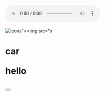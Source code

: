 
 

# <audio controls onwaiting=alert(1)><source src=x type='"><src=x>
![icons"><img src="x](javascript:alert())
# <p>car<p>hello</p></p>
# <div><cell><cell><div><div><div><div><div><div><div><div><div><div><div><div><div><div><div><div><div><div><div><div><div><div><div><div><div><div><div><div><div><div><div><div><div><div><div><div><div><div><div><div><div><div><div><div><div><div><div><div><div><div><div><div><div><div><div><div><div><div><div><div><div><div><div><div><div><div><div><div><div><div><div><div><div><div><div><div><div><div><div><div><div><div><div><div><div><div><div><div><div><div><div><div><div><div><div><div><div><div><div><div><div><div><div><div><div><div><div><div><div><div><div><div><div><div><div><div><div><div><div><div><div><div><div><div><div><div><div><div><div><div><div><div><div><div><div><div><div><div><div><div><div><div><div><div><div><div><div><div><div><div><div><div><div><div><div><div><div><div><div><div><div><div><div><div><div><div><div><div><div><div><div><div><div><div><div><div><div><div><div><div><div><div><div><div><div><div><div><div><div><div><div><div><div><div><div><div><div><div><div><div><div><div><div><div><div><div><div><div><div><div><div><div><div><div><div><div><div><div><div><div><div><div><div><div><div><div><div><div><div><div><div><div><div><div><div><div><div><div><div><div><div><div><div><div><div><div><div><div><div><div><div><button>

# <div id="hello"><template>  </div>
# <frameset></frameset>










